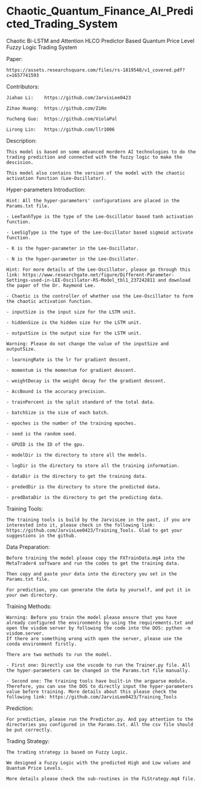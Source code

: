 # Chaotic_Quantum_Finance_AI_Predicted_Trading_System
 Chaotic Bi-LSTM and Attention HLCO Predictor Based Quantum Price Level Fuzzy Logic Trading System

Paper:

    https://assets.researchsquare.com/files/rs-1819548/v1_covered.pdf?c=1657741593

Contributors:

    Jiahao Li:    https://github.com/JarvisLee0423

    Zihao Huang:  https://github.com/ZiHo

    Yucheng Guo:  https://github.com/ViolaPal

    Lirong Lin:   https://github.com/llr1006  

Description:

    This model is based on some advanced mordern AI technologies to do the trading prediction and connected with the fuzzy logic to make the descision.

    This model also contains the version of the model with the chaotic activation function (Lee-Oscillator).

Hyper-parameters Introduction:

    Hint: All the hyper-parameters' configurations are placed in the Params.txt file.

    - LeeTanhType is the type of the Lee-Oscillator based tanh activation function.

    - LeeSigType is the type of the Lee-Oscillator based sigmoid activate function.

    - K is the hyper-parameter in the Lee-Oscillator.

    - N is the hyper-parameter in the Lee-Oscillator.

    Hint: For more details of the Lee-Oscillator, please go through this link: https://www.researchgate.net/figure/Different-Parameter-Settings-used-in-LEE-Oscillator-RS-Model_tbl1_237242811 and download the paper of the Dr. Raymond Lee.

    - Chaotic is the controller of whether use the Lee-Oscillator to form the chaotic activation function.

    - inputSize is the input size for the LSTM unit.

    - hiddenSize is the hidden size for the LSTM unit.

    - outputSize is the output size for the LSTM unit.
    
    Warning: Please do not change the value of the inputSize and outputSize.

    - learningRate is the lr for gradient descent.

    - momentum is the momentum for gradient descent.

    - weightDecay is the weight decay for the gradient descent.

    - AccBound is the accuracy precision.

    - trainPercent is the split standard of the total data.

    - batchSize is the size of each batch.

    - epoches is the number of the training epoches.

    - seed is the random seed.

    - GPUID is the ID of the gpu.

    - modelDir is the directory to store all the models.

    - logDir is the directory to store all the training information.

    - dataDir is the directory to get the training data.

    - prededDir is the directory to store the predicted data.

    - predDataDir is the directory to get the predicting data.

Training Tools:

    The training tools is build by the JarvisLee in the past, if you are interested into it, please check in the following link: https://github.com/JarvisLee0423/Training_Tools. Glad to get your suggestions in the github.

Data Preparation:

    Before training the model please copy the FXTrainData.mq4 into the MetaTrader4 software and run the codes to get the training data.

    Then copy and paste your data into the directory you set in the Params.txt file.

    For prediction, you can generate the data by yourself, and put it in your own directory.

Training Methods:

    Warning: Before you train the model please ensure that you have already configured the environments by using the requirements.txt and open the visdom server by following the code into the DOS: python -m visdom.server.
    If there are something wrong with open the server, please use the conda environment firstly.

    There are two methods to run the model.

    - First one: Directly use the vscode to run the Trainer.py file. All the hyper-parameters can be changed in the Params.txt file manually.

    - Second one: The training tools have built-in the argparse module. Therefore, you can use the DOS to directly input the hyper-parameters value before training. More details about this please check the following link: https://github.com/JarvisLee0423/Training_Tools

Prediction:

    For prediction, please run the Predictor.py. And pay attention to the directories you configured in the Params.txt. All the csv file should be put correctly.

Trading Strategy:

    The trading strategy is based on Fuzzy Logic.

    We designed a Fuzzy Logic with the predicted High and Low values and Quantum Price Levels.

    More details please check the sub-routines in the FLStrategy.mq4 file.
